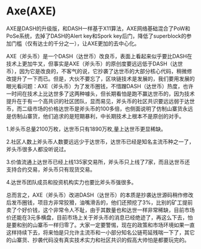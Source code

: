 # 

# Axe(AXE)

AXE是DASH的升级版，和DASH一样基于X11算法，AXE网络基础混合了PoW和PoSe系统，去掉了DASH的Alert key和Spork key后门，降低了superblock的参加门槛（仅有达士的千分之一），让AXE更加的去中心化。

AXE（斧头币）是一个DASH（达世币）改良币，表面上看起来似乎要比DASH在技术上更加牛叉，但事实是AXE（斧头币）的原创度要远远低于DASH（达世币），因为它是改良的，不客气的说，它抄袭了达世币的大部分核心代码，稍微修改提升了一下而已。但是，大伙不要忘了，区块链技术是发展的，我们要用发展的眼光看问题：AXE（斧头币）为了发币圈钱，不惜蹭DASH（达世币）热度，也许一时间在技术上比达世多了这两种噱头，但长期看怕是跑不赢达世币的，因为技术提升在于有一个高共识的社区团队，显而易见，斧头币的社区共识要远远弱于达世币，而二级市场的价格达世币是斧头币的100多倍，也侧面说明了仿制山寨货永远是仿制山寨货，他们追求的是短期暴利，中长期技术上根本不是原创的对手。

1.斧头币总量2100万枚，达世币只有1890万枚,量上达世币更显稀缺。

2.社区人数上斧头币人数要远远少于达世币，达世币已经是知名主流币种之一了，斧头币很多人都没听说过。

3.价值流通上达世币已经上线135家交易所，斧头币只上线了7家，而且达世币还支持合约交易，斧头币只有现货交易。

4.达世币团队成员和投资机构实力也要比斧头币强很多。

总而言之，AXE（斧头币）改进DASH（达世币）的本质是抄袭达世源码稍作修改后发币圈钱，项目方非常狡猾，油嘴滑舌的，他们还预挖了3%，比别的矿工提前卖了个好价钱，这个非常令人不耻，由于其数量也和达世一样非常稀缺，目前市场价还能在3元多横盘，目前市场上关于斧头币的消息已经绝迹了，再这么下去，怕是要和别的山寨币一样归零了。大家一定要警惕，现在的政策和市场环境如果一直这样持续下去，将来怕是只允许主流币和一小部分知名公链苟延残喘一下了，其它的山寨货、抄袭代码没有真实技术实力和社区共识的假高大帅怕是都要玩完的。



